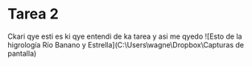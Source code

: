 # Tarea 2
Ckari qye esti es ki qye entendi de ka tarea y asi me qyedo 
![Esto de la higrología Río Banano y Estrella](C:\Users\wagne\Dropbox\Capturas de pantalla)
